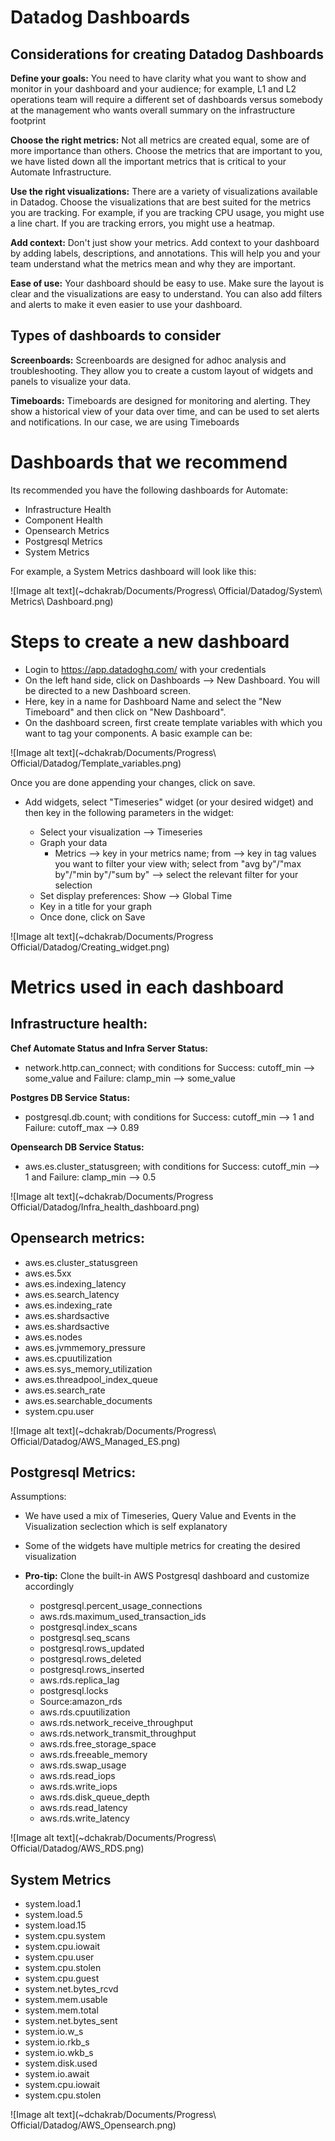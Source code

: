 # Datadog Dashboards

## Considerations for creating Datadog Dashboards

**Define your goals:**
You need to have clarity what you want to show and monitor in your dashboard and your audience; for example, L1 and L2 operations team will require a different set of dashboards versus somebody at the management who wants overall summary on the infrastructure footprint

**Choose the right metrics:**
Not all metrics are created equal, some are of more importance than others. Choose the metrics that are important to you, we have listed down all the important metrics that is critical to your Automate Infrastructure. 

**Use the right visualizations:**
There are a variety of visualizations available in Datadog. Choose the visualizations that are best suited for the metrics you are tracking. For example, if you are tracking CPU usage, you might use a line chart. If you are tracking errors, you might use a heatmap.

**Add context:**
Don't just show your metrics. Add context to your dashboard by adding labels, descriptions, and annotations. This will help you and your team understand what the metrics mean and why they are important.

**Ease of use:**
Your dashboard should be easy to use. Make sure the layout is clear and the visualizations are easy to understand. You can also add filters and alerts to make it even easier to use your dashboard.

## Types of dashboards to consider

**Screenboards:** Screenboards are designed for adhoc analysis and troubleshooting. They allow you to create a custom layout of widgets and panels to visualize your data.

**Timeboards:** Timeboards are designed for monitoring and alerting. They show a historical view of your data over time, and can be used to set alerts and notifications. In our case, we are using Timeboards

# Dashboards that we recommend

Its recommended you have the following dashboards for Automate:

+ Infrastructure Health
+ Component Health
+ Opensearch Metrics 
+ Postgresql Metrics 
+ System Metrics 


For example, a System Metrics dashboard will look like this:

![Image alt text](~dchakrab/Documents/Progress\ Official/Datadog/System\ Metrics\ Dashboard.png)


# Steps to create a new dashboard

+ Login to https://app.datadoghq.com/ with your credentials 
+ On the left hand side, click on Dashboards --> New Dashboard. You will be directed to a new Dashboard screen.
+ Here, key in a name for Dashboard Name and select the "New Timeboard" and then click on "New Dashboard".
+ On the dashboard screen, first create template variables with which you want to tag your components. A basic example can be:

![Image alt text](~dchakrab/Documents/Progress\ Official/Datadog/Template_variables.png)

Once you are done appending your changes, click on save. 

+  Add widgets, select "Timeseries" widget (or your desired widget) and then key in the following parameters in the widget:

   - Select your visualization --> Timeseries
   - Graph your data
     - Metrics --> key in your metrics name; from --> key in tag values you want to filter your view with; select from "avg by"/"max by"/"min by"/"sum by" --> select the relevant filter for your selection
   - Set display preferences: Show --> Global Time
   - Key in a title for your graph
   - Once done, click on Save

![Image alt text](~dchakrab/Documents/Progress Official/Datadog/Creating_widget.png)



 # Metrics used in each dashboard
 
 ## Infrastructure health:
 **Chef Automate Status and Infra Server Status:**
- network.http.can_connect; with conditions for Success: cutoff_min --> some_value and Failure: clamp_min --> some_value
  
**Postgres DB Service Status:**
-  postgresql.db.count; with conditions for Success: cutoff_min --> 1 and Failure: cutoff_max --> 0.89

**Opensearch DB Service Status:**
- aws.es.cluster_statusgreen; with conditions for Success: cutoff_min --> 1 and Failure: clamp_min --> 0.5

![Image alt text](~dchakrab/Documents/Progress Official/Datadog/Infra_health_dashboard.png)

 ## Opensearch metrics:

- aws.es.cluster_statusgreen
- aws.es.5xx
- aws.es.indexing_latency
- aws.es.search_latency
- aws.es.indexing_rate
- aws.es.shardsactive
- aws.es.shardsactive
- aws.es.nodes
- aws.es.jvmmemory_pressure
- aws.es.cpuutilization
- aws.es.sys_memory_utilization
- aws.es.threadpool_index_queue
- aws.es.search_rate
- aws.es.searchable_documents
- system.cpu.user
  
 ![Image alt text](~dchakrab/Documents/Progress\ Official/Datadog/AWS_Managed_ES.png)


## Postgresql Metrics:


Assumptions: 
+ We have used a mix of Timeseries, Query Value and Events in the Visualization seclection which is self explanatory
+ Some of the widgets have multiple metrics for creating the desired visualization
+ **Pro-tip:** Clone the built-in AWS Postgresql dashboard and customize accordingly 
  
  - postgresql.percent_usage_connections
  - aws.rds.maximum_used_transaction_ids
  - postgresql.index_scans
  - postgresql.seq_scans
  - postgresql.rows_updated
  - postgresql.rows_deleted
  - postgresql.rows_inserted
  - aws.rds.replica_lag
  - postgresql.locks
  - Source:amazon_rds
  - aws.rds.cpuutilization
  - aws.rds.network_receive_throughput
  - aws.rds.network_transmit_throughput
  - aws.rds.free_storage_space
  - aws.rds.freeable_memory
  - aws.rds.swap_usage
  - aws.rds.read_iops
  - aws.rds.write_iops
  - aws.rds.disk_queue_depth
  - aws.rds.read_latency
  - aws.rds.write_latency

![Image alt text](~dchakrab/Documents/Progress\ Official/Datadog/AWS_RDS.png)



## System Metrics

- system.load.1
- system.load.5
- system.load.15
- system.cpu.system
- system.cpu.iowait
- system.cpu.user
- system.cpu.stolen
- system.cpu.guest
- system.net.bytes_rcvd
- system.mem.usable
- system.mem.total
- system.net.bytes_sent
- system.io.w_s
- system.io.rkb_s
- system.io.wkb_s
- system.disk.used
- system.io.await
- system.cpu.iowait
- system.cpu.stolen
  


![Image alt text](~dchakrab/Documents/Progress\ Official/Datadog/AWS_Opensearch.png)